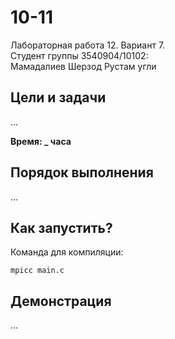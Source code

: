 # 10-11
Лабораторная работа 12. Вариант 7.<br>
Студент группы 3540904/10102:<br>
Мамадалиев Шерзод Рустам угли

## Цели и задачи
...

**Время: _ часа**

## Порядок выполнения
...

## Как запустить?
Команда для компиляции:
```
mpicc main.c
```

## Демонстрация
...
